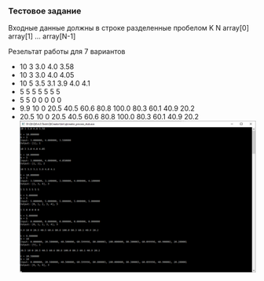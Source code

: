 ### Тестовое задание

Входные данные должны в строке разделенные пробелом
K N array[0] array[1] ... array[N-1] 

Резельтат работы для 7 вариантов 
- 10 3 3.0 4.0 3.58
- 10 3 3.0 4.0 4.05
- 10 5 3.5 3.1 3.9 4.0 4.1
- 5 5 5 5 5 5 5
- 5 5 0 0 0 0 0
- 9.9 10 0 20.5 40.5 60.6 80.8 100.0 80.3 60.1 40.9 20.2
- 20.5 10 0 20.5 40.5 60.6 80.8 100.0 80.3 60.1 40.9 20.2
![Example](/0.png)
